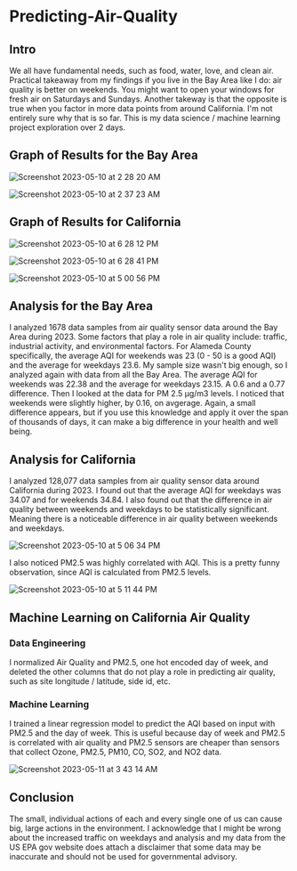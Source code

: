 # Predicting-Air-Quality
## Intro

We all have fundamental needs, such as food, water, love, and clean air. Practical takeaway from my findings if you live in the Bay Area like I do: air quality is better on weekends. You might want to open your windows for fresh air on Saturdays and Sundays. Another takeway is that the opposite is true when you factor in more data points from around California. I'm not entirely sure why that is so far. This is my data science / machine learning project exploration over 2 days. 

## Graph of Results for the Bay Area
![Screenshot 2023-05-10 at 2 28 20 AM](https://github.com/cheung0/Predicting-Air-Quality/assets/56772737/00fdc0e1-6299-44a0-b6c0-77e874364f68)

![Screenshot 2023-05-10 at 2 37 23 AM](https://github.com/cheung0/Predicting-Air-Quality/assets/56772737/806bd358-b1f1-4ffc-be21-33dad713440a)

## Graph of Results for California
![Screenshot 2023-05-10 at 6 28 12 PM](https://github.com/cheung0/Predicting-Air-Quality/assets/56772737/29eeddd8-10bc-4110-9357-0af9d621f8ed)

![Screenshot 2023-05-10 at 6 28 41 PM](https://github.com/cheung0/Predicting-Air-Quality/assets/56772737/9eab993d-5f01-4504-b49b-21b6842feaeb)

![Screenshot 2023-05-10 at 5 00 56 PM](https://github.com/cheung0/Predicting-Air-Quality/assets/56772737/f0c47c7d-c950-43a7-8feb-1e7743f24a1a)

## Analysis for the Bay Area
I analyzed 1678 data samples from air quality sensor data around the Bay Area during 2023. Some factors that play a role in air quality include: traffic, industrial activity, and environmental factors. For Alameda County specifically, the average AQI for weekends was 23 (0 - 50 is a good AQI) and the average for weekdays 23.6. My sample size wasn't big enough, so I analyzed again with data from all the Bay Area. The average AQI for weekends was 22.38 and the average for weekdays 23.15. A 0.6 and a 0.77 difference. Then I looked at the data for PM 2.5 μg/m3 levels. I noticed that weekends were slightly higher, by 0.16, on avgerage. Again, a small difference appears, but if you use this knowledge and apply it over the span of thousands of days, it can make a big difference in your health and well being.

## Analysis for California
I analyzed 128,077 data samples from air quality sensor data around California during 2023. I found out that the average AQI for weekdays was 34.07 and for weekends 34.84. I also found out that the difference in air quality between weekends and weekdays to be statistically significant. Meaning there is a noticeable difference in air quality between weekends and weekdays.

![Screenshot 2023-05-10 at 5 06 34 PM](https://github.com/cheung0/Predicting-Air-Quality/assets/56772737/fd7a295d-afee-4f4d-aa33-5e4a79363ee5)

I also noticed PM2.5 was highly correlated with AQI. This is a pretty funny observation, since AQI is calculated from PM2.5 levels.

![Screenshot 2023-05-10 at 5 11 44 PM](https://github.com/cheung0/Predicting-Air-Quality/assets/56772737/4c89e37b-9550-4063-9880-5f6090c77347)

## Machine Learning on California Air Quality
### Data Engineering
I normalized Air Quality and PM2.5, one hot encoded day of week, and deleted the other columns that do not play a role in predicting air quality, such as site longitude / latitude, side id, etc. 

### Machine Learning
I trained a linear regression model to predict the AQI based on input with PM2.5 and the day of week. This is useful because day of week and PM2.5 is correlated with air quality and PM2.5 sensors are cheaper than sensors that collect Ozone, PM2.5, PM10, CO, SO2, and NO2 data.

![Screenshot 2023-05-11 at 3 43 14 AM](https://github.com/cheung0/Predicting-Air-Quality/assets/56772737/f2117fa5-e5c1-439a-b646-8a576f6f4dd2)

## Conclusion

The small, individual actions of each and every single one of us can cause big, large actions in the environment. I acknowledge that I might be wrong about the increased traffic on weekdays and analysis and my data from the US EPA gov website does attach a disclaimer that some data may be inaccurate and should not be used for governmental advisory.
